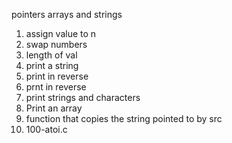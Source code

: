 pointers arrays and strings
1. assign value to n
2. swap numbers
3. length of val
4. print a string
5. print in reverse
6. prnt in reverse
7. print strings and characters
9. Print an array
10. function that copies the string pointed to by src
11. 100-atoi.c
